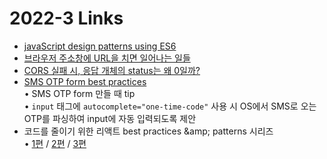 <h1>2022-3 Links</h1><ul><li><a href="https://loredanacirstea.github.io/es6-design-patterns">javaScript design patterns using ES6</a></li><li><a href="https://maxkim-j.github.io/posts/packet-travel">브라우저 주소창에 URL을 치면 일어나는 일들</a></li><li><a href="https://huns.me/development/2297">CORS 실패 시, 응답 개체의 status는 왜 0일까?</a></li><li><a href="https://web.dev/sms-otp-form/">SMS OTP form best practices</a><br>• SMS OTP form 만들 때 tip<br>• <code>input</code> 태그에 <code>autocomplete=&quot;one-time-code&quot;</code>  사용 시 OS에서 SMS로 오는 OTP를 파싱하여 input에 자동 입력되도록 제안</li><li>코드를 줄이기 위한 리액트 best practices &amp;amp; patterns 시리즈<br>• <a href="https://dev.to/devsmitra/react-best-practices-and-patterns-to-reduce-code-2bff">1편</a> / <a href="https://dev.to/devsmitra/react-best-practices-and-patterns-to-reduce-code-part-2-54f3">2편</a> / <a href="https://dev.to/devsmitra/react-best-practices-and-patterns-to-reduce-code-part-3-4bh1">3편</a></li></ul>

